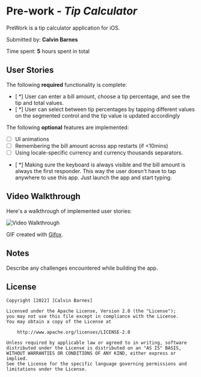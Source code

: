 # Pre-work - *Tip Calculator*

PreWork is a tip calculator application for iOS.

Submitted by: **Calvin Barnes**

Time spent: **5** hours spent in total

## User Stories

The following **required** functionality is complete:

* [ *] User can enter a bill amount, choose a tip percentage, and see the tip and total values.
* [ *] User can select between tip percentages by tapping different values on the segmented control and the tip value is updated accordingly

The following **optional** features are implemented:

* [ ] UI animations
* [ ] Remembering the bill amount across app restarts (if <10mins)
* [ ] Using locale-specific currency and currency thousands separators.
* [ *] Making sure the keyboard is always visible and the bill amount is always the first responder. This way the user doesn't have to tap anywhere to use this app. Just launch the app and start typing.

## Video Walkthrough

Here's a walkthrough of implemented user stories:

<img src='https://imgur.com/gallery/9vupiY0' title='Video Walkthrough' width='' alt='Video Walkthrough' />

GIF created with [Gifox](https://gifox.io/).

## Notes

Describe any challenges encountered while building the app.

## License

    Copyright [2022] [Calvin Barnes]

    Licensed under the Apache License, Version 2.0 (the "License");
    you may not use this file except in compliance with the License.
    You may obtain a copy of the License at

        http://www.apache.org/licenses/LICENSE-2.0

    Unless required by applicable law or agreed to in writing, software
    distributed under the License is distributed on an "AS IS" BASIS,
    WITHOUT WARRANTIES OR CONDITIONS OF ANY KIND, either express or implied.
    See the License for the specific language governing permissions and
    limitations under the License.
